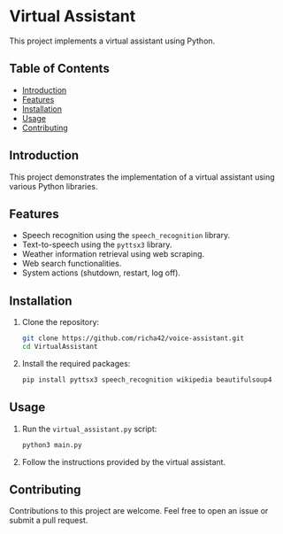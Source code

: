 # Virtual Assistant

This project implements a virtual assistant using Python.

## Table of Contents

- [Introduction](#introduction)
- [Features](#features)
- [Installation](#installation)
- [Usage](#usage)
- [Contributing](#contributing)

## Introduction

This project demonstrates the implementation of a virtual assistant using various Python libraries.

## Features

- Speech recognition using the `speech_recognition` library.
- Text-to-speech using the `pyttsx3` library.
- Weather information retrieval using web scraping.
- Web search functionalities.
- System actions (shutdown, restart, log off).

## Installation

1. Clone the repository:
   ```bash
   git clone https://github.com/richa42/voice-assistant.git
   cd VirtualAssistant
   ```

2. Install the required packages:
   ```bash
   pip install pyttsx3 speech_recognition wikipedia beautifulsoup4
   ```

## Usage

1. Run the `virtual_assistant.py` script:
   ```bash
   python3 main.py
   ```

2. Follow the instructions provided by the virtual assistant.

## Contributing

Contributions to this project are welcome. Feel free to open an issue or submit a pull request.


